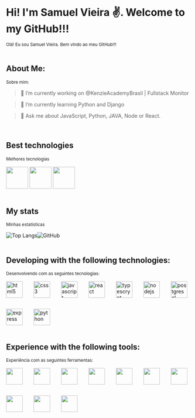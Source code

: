 # Hi! I'm Samuel Vieira ✌️. Welcome to my GitHub!!!
<small>Olá! Eu sou Samuel Vieira. Bem vindo ao meu GitHub!!!</small>
</br>
</br>

## About Me:
<small>Sobre mim:</small>
<br/>
> 🔭 I’m currently working on @KenzieAcademyBrasil | Fullstack Monitor

> 🌱 I’m currently learning Python and Django

> 💬 Ask me about JavaScript, Python, JAVA, Node or React.
</br>

## Best technologies
<small>Melhores tecnologias</small>
</br>
<div style="display: flex, gap: 35px">
    <img src="https://cdn.jsdelivr.net/gh/devicons/devicon/icons/javascript/javascript-original.svg" width="60"/>
    <img src="https://cdn.jsdelivr.net/gh/devicons/devicon/icons/react/react-original-wordmark.svg" width="60"/>
    <img src="https://cdn.jsdelivr.net/gh/devicons/devicon/icons/typescript/typescript-original.svg" width="60"/>
</div>
</br>

## My stats
<small>Minhas estatísticas</small>
</br>
<div style="display: flex;">
    <img src="https://github-readme-stats.vercel.app/api/top-langs/?username=samsks&show_icons=true&layout=donut-vertical&theme=transparent&langs_count=6" alt="Top Langs">
    <img src="https://github-readme-stats.vercel.app/api?username=samsks&theme=transparent&show_icons=true&count_private=true&include_all_commits=true&custom_title=GitHub" alt="GitHub">
</div>
</br>

## Developing with the following technologies:
<small>Desenvolvendo com as seguintes tecnologias:</small>
</br>
<div style="display: flex; flex-wrap: wrap; justify-content: flex-start; gap: 30px">
    <img src="https://cdn.jsdelivr.net/gh/devicons/devicon/icons/html5/html5-original.svg" alt="html5" align="center" width="45"/>
    <img src="https://cdn.jsdelivr.net/gh/devicons/devicon/icons/css3/css3-original.svg" alt="css3" align="center" width="45"/>
    <img src="https://cdn.jsdelivr.net/gh/devicons/devicon/icons/javascript/javascript-original.svg" alt="javascript" align="center" width="45"/>
    <img src="https://cdn.jsdelivr.net/gh/devicons/devicon/icons/react/react-original-wordmark.svg" alt="react" align="center" width="45"/>
    <img src="https://cdn.jsdelivr.net/gh/devicons/devicon/icons/typescript/typescript-original.svg" alt="typescrypt" align="center" width="45"/>
    <img src="https://cdn.jsdelivr.net/gh/devicons/devicon/icons/nodejs/nodejs-original.svg" alt="nodejs" align="center" width="45"/>
    <img src="https://cdn.jsdelivr.net/gh/devicons/devicon/icons/postgresql/postgresql-original.svg" alt="postgresql" align="center" width="45"/>
    <img src="https://cdn.jsdelivr.net/gh/devicons/devicon/icons/express/express-original.svg" alt="express" align="center" width="45"/>
    <img src="https://cdn.jsdelivr.net/gh/devicons/devicon/icons/python/python-original.svg" alt="python" align="center" width="45"/>         
</div>
</br>

## Experience with the following tools:
<small>Experiência com as seguintes ferramentas:</small>
</br>
<div style="display: flex; flex-wrap: wrap; justify-content: flex-start; gap: 30px">
    <img src="https://cdn.jsdelivr.net/gh/devicons/devicon/icons/eslint/eslint-original-wordmark.svg" align="center" width="45"/>
    <img src="https://cdn.jsdelivr.net/gh/devicons/devicon/icons/figma/figma-original.svg" align="center" width="45"/>
    <img src="https://cdn.jsdelivr.net/gh/devicons/devicon/icons/git/git-original.svg" align="center" width="45"/>
    <img src="https://cdn.jsdelivr.net/gh/devicons/devicon/icons/github/github-original.svg" align="center" width="45"/>
    <img src="https://cdn.jsdelivr.net/gh/devicons/devicon/icons/jira/jira-original-wordmark.svg" align="center" width="45"/>
    <img src="https://cdn.jsdelivr.net/gh/devicons/devicon/icons/slack/slack-original.svg" align="center" width="45"/>
    <img src="https://cdn.jsdelivr.net/gh/devicons/devicon/icons/trello/trello-plain.svg" align="center" width="45"/>
    <img src="https://cdn.jsdelivr.net/gh/devicons/devicon/icons/vscode/vscode-original.svg" align="center" width="45"/>
    <img src="https://cdn.jsdelivr.net/gh/devicons/devicon/icons/webpack/webpack-original.svg" align="center" width="45"/>
    <img src="https://cdn.jsdelivr.net/gh/devicons/devicon/icons/yarn/yarn-original.svg" align="center" width="45"/>
</div>
</br>

<!--     
    
    <img alt="node.js" align="center" src="https://img.shields.io/badge/Node.js-43853D?style=for-the-badge&logo=node.js&logoColor=white">
    <img alt="styled-components" align="center" src="https://img.shields.io/badge/styled--components-DB7093?style=for-the-badge&logo=styled-components&logoColor=white">
    <img alt="react-router" align="center" src="https://img.shields.io/badge/React_Router-CA4245?style=for-the-badge&logo=react-router&logoColor=white">
    <img alt="jwt" align="center" src="https://img.shields.io/badge/json%20web%20tokens-323330?style=for-the-badge&logo=json-web-tokens&logoColor=pink">
    <img alt="vercel" align="center" src="https://img.shields.io/badge/Vercel-000000?style=for-the-badge&logo=vercel&logoColor=white">
    <img alt="figma" align="center" src="https://img.shields.io/badge/Figma-F24E1E?style=for-the-badge&logo=figma&logoColor=white">
    <img alt="eslink" align="center" src="https://img.shields.io/badge/eslint-3A33D1?style=for-the-badge&logo=eslint&logoColor=white">
    <img alt="prettier" align="center" src="https://img.shields.io/badge/prettier-1A2C34?style=for-the-badge&logo=prettier&logoColor=F7BA3E">
    <img alt="jira" align="center" src="https://img.shields.io/badge/Jira-0052CC?style=for-the-badge&logo=Jira&logoColor=white">
    <img alt="trello" align="center" src="https://img.shields.io/badge/Trello-0052CC?style=for-the-badge&logo=trello&logoColor=white"> -->


<!-- ## Learning:

<div style="display: flex; flex-wrap: wrap; justify-content: flex-start; gap: 10px">
    <img alt="tailwind_css" align="center" src="https://img.shields.io/badge/Tailwind_CSS-38B2AC?style=for-the-badge&logo=tailwind-css&logoColor=white">
    <img alt="react_native" align="center" src="https://img.shields.io/badge/React_Native-20232A?style=for-the-badge&logo=react&logoColor=61DAFB">
    <img alt="sass" align="center" src="https://img.shields.io/badge/Sass-CC6699?style=for-the-badge&logo=sass&logoColor=white">
    <img alt="bootstrap" align="center" src="https://img.shields.io/badge/Bootstrap-563D7C?style=for-the-badge&logo=bootstrap&logoColor=white">
    <img alt="postgress" align="center" src="https://img.shields.io/badge/PostgreSQL-316192?style=for-the-badge&logo=postgresql&logoColor=white">
    <img alt="redux" align="center" src="https://img.shields.io/badge/Redux-593D88?style=for-the-badge&logo=redux&logoColor=white">
    <img alt="heroku" align="center" src="https://img.shields.io/badge/Heroku-430098?style=for-the-badge&logo=heroku&logoColor=white">
</div> -->


<!-- [![Linkedin](https://img.shields.io/badge/LinkedIn-0077B5?style=for-the-badge&logo=linkedin&logoColor=white/)](https://www.linkedin.com/in/sammvieira)
 -->

